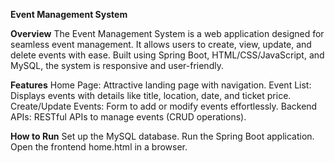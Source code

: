 **Event Management System**

**Overview**
The Event Management System is a web application designed for seamless event management. It allows users to create, view, update, and delete events with ease. Built using Spring Boot, HTML/CSS/JavaScript, and MySQL, the system is responsive and user-friendly.

**Features**
Home Page: Attractive landing page with navigation.
Event List: Displays events with details like title, location, date, and ticket price.
Create/Update Events: Form to add or modify events effortlessly.
Backend APIs: RESTful APIs to manage events (CRUD operations).

**How to Run**
Set up the MySQL database.
Run the Spring Boot application.
Open the frontend home.html in a browser.
